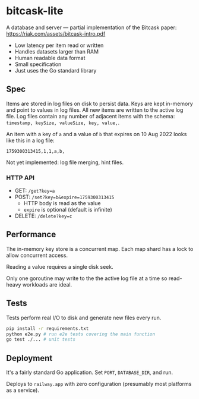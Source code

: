 # bitcask-lite

A database and server — partial implementation of the Bitcask paper: https://riak.com/assets/bitcask-intro.pdf

- Low latency per item read or written
- Handles datasets larger than RAM
- Human readable data format
- Small specification
- Just uses the Go standard library

## Spec

Items are stored in log files on disk to persist data. Keys are kept in-memory and point to values in log files. All new items are written to the active log file. Log files contain any number of adjacent items with the schema: `timestamp, keySize, valueSize, key, value,`.

An item with a key of `a` and a value of `b` that expires on 10 Aug 2022 looks like this in a log file:

```text
1759300313415,1,1,a,b,
```

Not yet implemented: log file merging, hint files.

### HTTP API

- GET: `/get?key=a`
- POST: `/set?key=b&expire=1759300313415`
  - HTTP body is read as the value
  - `expire` is optional (default is infinite)
- DELETE: `/delete?key=c`

## Performance

The in-memory key store is a concurrent map. Each map shard has a lock to allow concurrent access.

Reading a value requires a single disk seek.

Only one goroutine may write to the the active log file at a time so read-heavy workloads are ideal.

## Tests

Tests perform real I/O to disk and generate new files every run.

```bash
pip install -r requirements.txt
python e2e.py # run e2e tests covering the main function
go test ./... # unit tests
```

## Deployment

It's a fairly standard Go application. Set `PORT`, `DATABASE_DIR`, and run.

Deploys to `railway.app` with zero configuration (presumably most platforms as a service).
